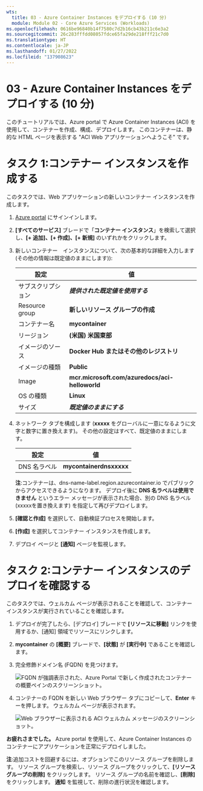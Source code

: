 ```yaml
---
wts:
  title: 03 - Azure Container Instances をデプロイする (10 分)
  module: Module 02 - Core Azure Services (Workloads)
ms.openlocfilehash: 0616be96840b14f7580c7d2b16cb43b211c6e3a2
ms.sourcegitcommit: 26c283fffdd08057fdce65fa29de218fff21c7d0
ms.translationtype: HT
ms.contentlocale: ja-JP
ms.lasthandoff: 01/27/2022
ms.locfileid: "137908623"
---
```

# <a name="03---deploy-azure-container-instances-10-min"></a>03 - Azure Container Instances をデプロイする (10 分)

このチュートリアルでは、Azure portal で Azure Container Instances (ACI) を使用して、コンテナーを作成、構成、デプロイします。 このコンテナーは、静的な HTML ページを表示する "ACI Web アプリケーションへようこそ" です。 

# <a name="task-1-create-a-container-instance"></a>タスク 1:コンテナー インスタンスを作成する 

このタスクでは、Web アプリケーションの新しいコンテナー インスタンスを作成します。  

1. [Azure portal](https://portal.azure.com) にサインインします。

2. **[すべてのサービス]** ブレードで「**コンテナー インスタンス**」を検索して選択し、**[+ 追加]、[+ 作成]、[+ 新規]** のいずれかをクリックします。 

3. 新しいコンテナー　インスタンスについて、次の基本的な詳細を入力します (その他の情報は既定値のままにします)): 

    | 設定| 値|
    |----|----|
    | サブスクリプション | ***提供された既定値を使用する*** |
    | Resource group | **新しいリソース グループの作成** |
    | コンテナー名| **mycontainer**|
    | リージョン | **(米国) 米国東部** |
    | イメージのソース| **Docker Hub またはその他のレジストリ**|
    | イメージの種類| **Public**|
    | Image| **mcr.microsoft.com/azuredocs/aci-helloworld**|
    | OS の種類| **Linux** |
    | サイズ| ***既定値のままにする***|


4. ネットワーク タブを構成します (**xxxxx** をグローバルに一意になるように文字と数字に置き換えます)。 その他の設定はすべて、既定値のままにします。

    | 設定| 値|
    |--|--|
    | DNS 名ラベル| **mycontainerdnsxxxxx** |

    
    **注**:コンテナーは、dns-name-label.region.azurecontainer.io でパブリックからアクセスできるようになります。 デプロイ後に **DNS 名ラベルは使用できません** というエラー メッセージが表示された場合、別の DNS 名ラベル (xxxxxを置き換えます) を指定して再びデプロイします。 

5. **[確認と作成]** を選択して、自動検証プロセスを開始します。

6. **[作成]** を選択してコンテナー インスタンスを作成します。 

7. デプロイ ページと **[通知]** ページを監視します。 


# <a name="task-2-verify-deployment-of-the-container-instance"></a>タスク 2:コンテナー インスタンスのデプロイを確認する

このタスクでは、ウェルカム ページが表示されることを確認して、コンテナー インスタンスが実行されていることを確認します。

1. デプロイが完了したら、[デプロイ] ブレードで **[リソースに移動]** リンクを使用するか、[通知] 領域でリソースにリンクします。

2. **mycontainer** の **[概要]** ブレードで、**[状態]** が **[実行中]** であることを確認します。 

3. 完全修飾ドメイン名 (FQDN) を見つけます。

    ![FQDN が強調表示された、Azure Portal で新しく作成されたコンテナーの概要ペインのスクリーンショット。 ](../images/0202.png)

2. コンテナーの FQDN を新しい Web ブラウザー タブにコピーして、**Enter** キーを押します。 ウェルカム ページが表示されます。 

    ![Web ブラウザーに表示される ACI ウェルカム メッセージのスクリーンショット。](../images/0203.png)


**お疲れさまでした。** Azure portal を使用して、Azure Container Instances のコンテナーにアプリケーションを正常にデプロイしました。

**注**:追加コストを回避するには、オプションでこのリソース グループを削除します。 リソース グループを検索し、リソース グループをクリックして、**[リソース グループの削除]** をクリックします。 リソース グループの名前を確認し、**[削除]** をクリックします。 **通知** を監視して、削除の進行状況を確認します。
